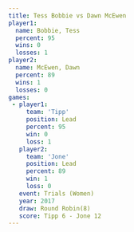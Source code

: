 ```yaml
---
title: Tess Bobbie vs Dawn McEwen
player1:            
  name: Bobbie, Tess
  percent: 95       
  wins: 0           
  losses: 1         
player2:            
  name: McEwen, Dawn
  percent: 89       
  wins: 1           
  losses: 0         
games:
 - player1:        
     team: 'Tipp'  
     position: Lead
     percent: 95   
     win: 0        
     loss: 1       
   player2:        
     team: 'Jone'  
     position: Lead
     percent: 89   
     win: 1        
     loss: 0       
   event: Trials (Women)  
   year: 2017             
   draw: Round Robin(8)   
   score: Tipp 6 - Jone 12
---
```

